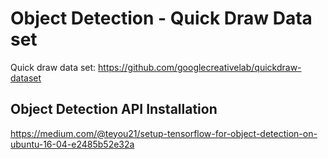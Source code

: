 # Object Detection - Quick Draw Data set

Quick draw data set: https://github.com/googlecreativelab/quickdraw-dataset

## Object Detection API Installation

https://medium.com/@teyou21/setup-tensorflow-for-object-detection-on-ubuntu-16-04-e2485b52e32a


